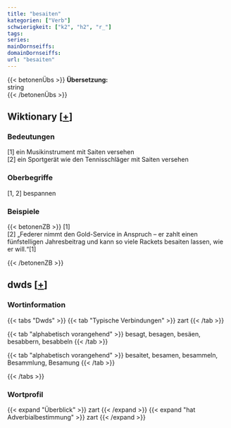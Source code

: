 ```yaml
---
title: "besaiten"
kategorien: ["Verb"]
schwierigkeit: ["k2", "h2", "r_"]
tags:
series:
mainDornseiffs:
domainDornseiffs:
url: "besaiten"
---
```


{{< betonenÜbs >}}
**Übersetzung:**  
string  
{{< /betonenÜbs >}}

## Wiktionary [[+](https://de.wiktionary.org/wiki/besaiten)]

### Bedeutungen
[1] ein Musikinstrument mit Saiten versehen  
[2] ein Sportgerät wie den Tennisschläger mit Saiten versehen  

### Oberbegriffe
[1, 2] bespannen  

### Beispiele
{{< betonenZB >}}
[1]  
[2] „Federer nimmt den Gold-Service in Anspruch – er zahlt einen fünfstelligen Jahresbeitrag und kann so viele Rackets besaiten lassen, wie er will.“[1]  

{{< /betonenZB >}}


## dwds [[+](https://www.dwds.de/wb/besaiten)]

### Wortinformation
{{< tabs "Dwds" >}}
{{< tab "Typische Verbindungen" >}}
zart
{{< /tab >}}

{{< tab "alphabetisch vorangehend" >}}
besagt, besagen, besäen, besabbern, besabbeln
{{< /tab >}}

{{< tab "alphabetisch vorangehend" >}}
besaitet, besamen, besammeln, Besammlung, Besamung
{{< /tab >}}

{{< /tabs >}}

### Wortprofil
{{< expand "Überblick" >}} zart {{< /expand >}}
{{< expand "hat Adverbialbestimmung" >}} zart {{< /expand >}}

